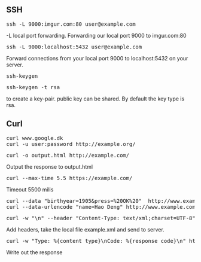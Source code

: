 ## SSH 
<pre>
ssh -L 9000:imgur.com:80 user@example.com
</pre>

-L local port forwarding. 
Forwarding our local port 9000 to imgur.com:80

<pre>
ssh -L 9000:localhost:5432 user@example.com
</pre>
Forward connections from your local port 9000 to localhost:5432 on your server. 

<pre>
ssh-keygen
</pre>
<pre>
ssh-keygen -t rsa
</pre>
to create a key-pair. public key can be shared. By default the key type is rsa.


## Curl
<pre>
curl www.google.dk 
curl -u user:password http://example.org/
</pre>

<pre>
curl -o output.html http://example.com/
</pre>
Output the response to output.html

<pre>
curl --max-time 5.5 https://example.com/
</pre>
Timeout 5500 milis

<pre>
curl --data "birthyear=1905&press=%20OK%20"  http://www.example.com/when.cgi
curl --data-urlencode "name=Hao Deng" http://www.example.com
</pre>

<pre>
curl -w "\n" --header "Content-Type: text/xml;charset=UTF-8" http://www.example.com --data @example.xml
</pre>
Add headers, take the local file example.xml and send to server.

<pre>
curl -w "Type: %{content_type}\nCode: %{response_code}\n" http://example.com
</pre>
Write out the response
